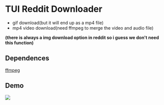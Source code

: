 # TUI Reddit Downloader
* gif download(but it will end up as a mp4 file)
* mp4 video download(need ffmpeg to merge the video and audio file)
 
**(there is always a img download option in reddit so i guess we don't need this function)** 

## Dependences 
[ffmpeg](https://github.com/FFmpeg/FFmpeg)

## Demo
![](gif/demo.gif)

